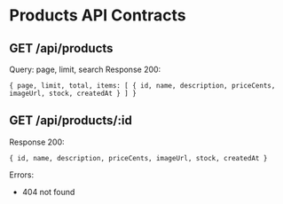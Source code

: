 # Products API Contracts

## GET /api/products
Query: page, limit, search
Response 200:
```
{ page, limit, total, items: [ { id, name, description, priceCents, imageUrl, stock, createdAt } ] }
```

## GET /api/products/:id
Response 200:
```
{ id, name, description, priceCents, imageUrl, stock, createdAt }
```
Errors:
- 404 not found
